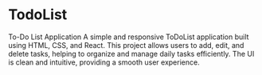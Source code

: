 # TodoList
To-Do List Application
A simple and responsive ToDoList application built using HTML, CSS, and React. This project allows users to add, edit, and delete tasks, helping to organize and manage daily tasks efficiently. The UI is clean and intuitive, providing a smooth user experience.
